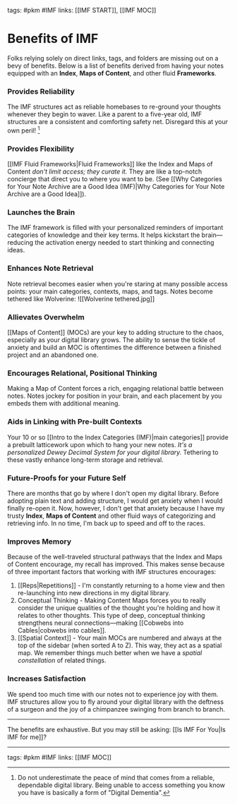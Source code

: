 tags: #pkm #IMF
links: [[IMF START]], [[IMF MOC]]

# Benefits of IMF
Folks relying solely on direct links, tags, and folders are missing out on a bevy of benefits. Below is a list of benefits derived from having your notes equipped with an **Index**, **Maps of Content**, and other fluid **Frameworks**.

### Provides Reliability
 The IMF structures act as reliable homebases to re-ground your thoughts whenever they begin to waver. Like a parent to a five-year old, IMF structures are a consistent and comforting safety net. Disregard this at your own peril!  [^1]

### Provides Flexibility
[[IMF Fluid Frameworks|Fluid Frameworks]] like the Index and Maps of Content *don't limit access; they curate it.* They are like a top-notch concierge that direct you to where you want to be. (See [[Why Categories for Your Note Archive are a Good Idea (IMF)|Why Categories for Your Note Archive are a Good Idea]]).
### Launches the Brain 
The IMF framework is filled with your personalized reminders of important categories of knowledge and their key terms. It helps kickstart the brain—reducing the activation energy needed to start thinking and connecting ideas.

### Enhances Note Retrieval
Note retrieval becomes easier when you're staring at many possible access points: your main categories, contexts, maps, and tags. Notes become tethered like Wolverine:
![[Wolverine tethered.jpg]]

### Allievates Overwhelm
[[Maps of Content]] (MOCs) are your key to adding structure to the chaos, especially as your digital library grows. The ability to sense the tickle of anxiety and build an MOC is oftentimes the difference between a finished project and an abandoned one.

### Encourages Relational, Positional Thinking 
Making a Map of Content forces a rich, engaging relational battle between notes. Notes jockey for position in your brain, and each placement by you embeds them with additional meaning.

### Aids in Linking with Pre-built Contexts
Your 10 or so [[Intro to the Index Categories (IMF)|main categories]] provide a prebuilt latticework upon which to hang your new notes. *It's a personalized Dewey Decimal System for your digital library.* Tethering to these vastly enhance long-term storage and retrieval.

### Future-Proofs for your Future Self
There are months that go by where I don't open my digital library. Before adopting plain text and adding structure, I would get anxiety when I would finally re-open it. Now, however, I don't get that anxiety because I have my trusty **Index**, **Maps of Content** and other fluid ways of categorizing and retrieving info. In no time, I'm back up to speed and off to the races.

### Improves Memory
Because of the well-traveled structural pathways that the Index and Maps of Content encourage, my recall has improved. This makes sense because of three important factors that working with IMF structures encourages:
1. [[Reps|Repetitions]] - I'm constantly returning to a home view and then re-launching into new directions in my digital library. 
2. Conceptual Thinking - Making Content Maps forces you to really consider the unique qualities of the thought you're holding and how it relates to other thoughts. This type of deep, conceptual thinking strengthens neural connections—making [[Cobwebs into Cables|cobwebs into cables]].
3. [[Spatial Context]] - Your main MOCs are numbered and always at the top of the sidebar (when sorted A to Z). This way, they act as a spatial map. We remember things much better when we have a *spatial constellation* of related things. 

### Increases Satisfaction
We spend too much time with our notes not to experience joy with them. IMF structures allow you to fly around your digital library with the deftness of a surgeon and the joy of a chimpanzee swinging from branch to branch. 

---
The benefits are exhaustive. But you may still be asking: [[Is IMF For You|Is IMF for me]]?

---
tags: #pkm #IMF
links: [[IMF MOC]]

[^1]: Do not underestimate the peace of mind that comes from a reliable, dependable digital library. Being unable to access something you know you have is basically a form of "Digital Dementia". 
